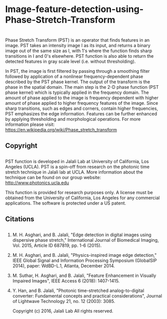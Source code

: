 #     Image-feature-detection-using-Phase-Stretch-Transform
#
Phase Stretch Transform (PST) is an operator that finds features
in an image. PST takes an intensity image I as its input, and returns
a binary image out of the same size as I, with 1's where the function
finds sharp transitions in I and 0's elsewhere. PST function is also
able to return the detected features in gray scale level (i.e.
without thresholding).

In PST, the image is first filtered by passing through a
smoothing  filter followed by application of a nonlinear
frequency-dependent phase  described by the PST phase kernel. The
output of the transform is the  phase in the spatial domain. The main
step is the 2-D phase function (PST phase kernel) which is typically
applied in the frequency domain. The amount of phase applied to the
image is frequency dependent with  higher amount of phase applied to
higher frequency features of the  image. Since sharp transitions,
such as edges and corners, contain  higher frequencies, PST
emphasizes the edge information. Features can be further enhanced by
applying thresholding and morphological operations. For more
information please visit:
https://en.wikipedia.org/wiki/Phase_stretch_transform


##     Copyright
## 
PST function is developed in Jalali Lab at University of
California, Los Angeles (UCLA). PST is a spin-off from research on
the photonic time stretch technique in Jalali lab at UCLA. More
information about the technique can be found on our group website:
http://www.photonics.ucla.edu

This function is provided for research purposes only. A license
must be  obtained from the University of California, Los Angeles for
any commercial  applications. The software is protected under a US
patent.

##     Citations
## 
1. M. H. Asghari, and B. Jalali, "Edge detection in digital
images using dispersive phase stretch," International Journal of
Biomedical Imaging, Vol. 2015, Article ID 687819, pp. 1-6 (2015). 
2. M. H. Asghari, and B. Jalali, "Physics-inspired image edge
detection," IEEE Global Signal and Information Processing Symposium
(GlobalSIP 2014), paper: WdBD-L.1, Atlanta, December 2014. 
3. M. Suthar, H. Asghari, and B. Jalali, "Feature Enhancement in Visually
Impaired Images", IEEE Access 6 (2018): 1407-1415. 
4. Y. Han, and B. Jalali, "Photonic time-stretched analog-to-digital converter:
Fundamental concepts and practical considerations", Journal of
Lightwave Technology 21, no. 12 (2003): 3085.

	Copyright (c) 2016, Jalali Lab All rights reserved.
